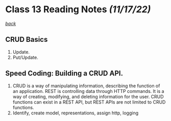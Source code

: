 # Class 13 Reading Notes *(11/17/22)*

[*back*](../README.md)

## CRUD Basics

1. Update.
2. Put/Update.

## Speed Coding: Building a CRUD API.

1. CRUD is a way of manipulating information, describing the function of an application. REST is controlling data through HTTP commands. It is a way of creating, modifying, and deleting information for the user. CRUD functions can exist in a REST API, but REST APIs are not limited to CRUD functions.
2. Identify, create model, representations, assign http, logging
